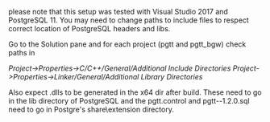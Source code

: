 please note that this setup was tested with Visual Studio 2017 and PostgreSQL 11. You may need to change paths to include files to respect correct location of PostgreSQL headers and libs. 

Go to the Solution pane and for each project (pgtt and pgtt_bgw) check paths in

*Project->Properties->C/C++/General/Additional Include Directories*
*Project->Properties->Linker/General/Additional Library Directories*

Also expect .dlls to be generated in the x64 dir after build. These need to go in the lib directory of PostgreSQL and the pgtt.control and pgtt--1.2.0.sql need to go in Postgre's share\extension directory. 